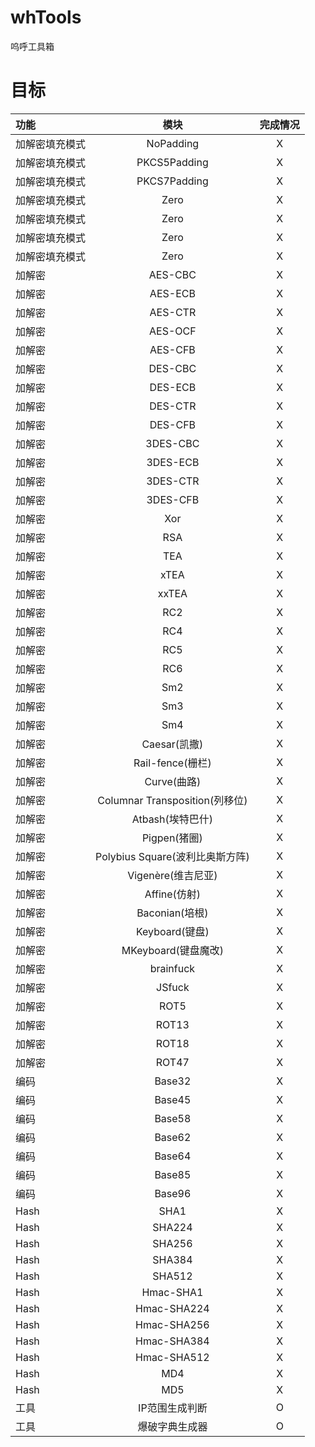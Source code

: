 # whTools
呜呼工具箱


# 目标

| 功能      |             模块              | 完成情况  |
|:--------|:---------------------------:|:-----:|
| 加解密填充模式 |          NoPadding          |   X   |
| 加解密填充模式 |        PKCS5Padding         |   X   |
| 加解密填充模式 |        PKCS7Padding         |   X   |
| 加解密填充模式 |            Zero             |   X   |
| 加解密填充模式 |            Zero             |   X   |
| 加解密填充模式 |            Zero             |   X   |
| 加解密填充模式 |            Zero             |   X   |
| 加解密     |           AES-CBC           |   X   |
| 加解密     |           AES-ECB           |   X   |
| 加解密     |           AES-CTR           |   X   |
| 加解密     |           AES-OCF           |   X   |
| 加解密     |           AES-CFB           |   X   |
| 加解密     |           DES-CBC           |   X   |
| 加解密     |           DES-ECB           |   X   |
| 加解密     |           DES-CTR           |   X   |
| 加解密     |           DES-CFB           |   X   |
| 加解密     |          3DES-CBC           |   X   |
| 加解密     |          3DES-ECB           |   X   |
| 加解密     |          3DES-CTR           |   X   |
| 加解密     |          3DES-CFB           |   X   |
| 加解密     |             Xor             |   X   |
| 加解密     |             RSA             |   X   |
| 加解密     |             TEA             |   X   |
| 加解密     |            xTEA             |   X   |
| 加解密     |            xxTEA            |   X   |
| 加解密     |             RC2             |   X   |
| 加解密     |             RC4             |   X   |
| 加解密     |             RC5             |   X   |
| 加解密     |             RC6             |   X   |
| 加解密     |             Sm2             |   X   |
| 加解密     |             Sm3             |   X   |
| 加解密     |             Sm4             |   X   |
| 加解密     |         Caesar(凯撒)          |   X   |
| 加解密     |       Rail-fence(栅栏)        |   X   |
| 加解密     |          Curve(曲路)          |   X   |
| 加解密     | Columnar Transposition(列移位) |   X   |
| 加解密     |        Atbash(埃特巴什)         |   X   |
| 加解密     |         Pigpen(猪圈)          |   X   |
| 加解密     |  Polybius Square(波利比奥斯方阵)   |   X   |
| 加解密     |       Vigenère(维吉尼亚)        |   X   |
| 加解密     |         Affine(仿射)          |   X   |
| 加解密     |        Baconian(培根)         |   X   |
| 加解密     |        Keyboard(键盘)         |   X   |
| 加解密     |       MKeyboard(键盘魔改)       |   X   |
| 加解密     |          brainfuck          |   X   |
| 加解密     |           JSfuck            |   X   |
| 加解密     |            ROT5             |   X   |
| 加解密     |            ROT13            |   X   |
| 加解密     |            ROT18            |   X   |
| 加解密     |            ROT47            |   X   |
| 编码      |           Base32            |   X   |
| 编码      |           Base45            |   X   |
| 编码      |           Base58            |   X   |
| 编码      |           Base62            |   X   |
| 编码      |           Base64            |   X   |
| 编码      |           Base85            |   X   |
| 编码      |           Base96            |   X   |
| Hash    |            SHA1             |   X   |
| Hash    |           SHA224            |   X   |
| Hash    |           SHA256            |   X   |
| Hash    |           SHA384            |   X   |
| Hash    |           SHA512            |   X   |
| Hash    |          Hmac-SHA1          |   X   |
| Hash    |         Hmac-SHA224         |   X   |
| Hash    |         Hmac-SHA256         |   X   |
| Hash    |         Hmac-SHA384         |   X   |
| Hash    |         Hmac-SHA512         |   X   |
| Hash    |             MD4             |   X   |
| Hash    |             MD5             |   X   |
| 工具      |          IP范围生成判断           |   O   |
| 工具      |           爆破字典生成器           |   O   |
